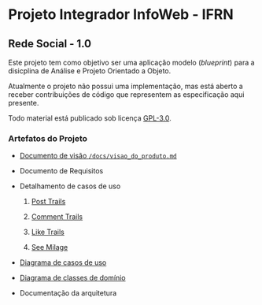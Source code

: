 # Projeto Integrador InfoWeb - IFRN

## Rede Social - 1.0
Este projeto tem como objetivo ser uma aplicação  modelo (_blueprint_) para a disicplina de Análise e Projeto Orientado a Objeto.

Atualmente o projeto não possui uma implementação, mas está aberto a receber contribuições de código que representem as especificação aqui presente.

Todo material está publicado sob licença [GPL-3.0](https://www.gnu.org/licenses/quick-guide-gplv3.pt-br.html).


### Artefatos do Projeto
* [Documento de visão `/docs/visao_do_produto.md`](./docs/visao_do_produto.md)

* Documento de Requisitos

* Detalhamento de casos de uso 

  1. [Post Trails](./docs/casos_de_uso/ucd_post_trails.md)
 
  2. [Comment Trails](./docs/casos_de_uso/ucd_comment_trails.md)

  3. [Like Trails](./docs/casos_de_uso/ucd_like_trails.md)

  4. [See Milage](./docs/casos_de_uso/ucd_see_milage.md)

* [Diagrama de casos de uso](./diagramas/UseCase_diagram.png)

* [Diagrama de classes de domínio](./diagramas/Domain_diagram.png)

* Documentação da arquitetura


